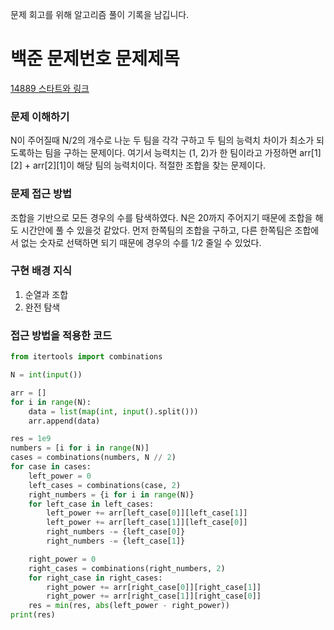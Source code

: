문제 회고를 위해 알고리즘 풀이 기록을 남깁니다.

# 백준 문제번호 문제제목
[14889 스타트와 링크](https://www.acmicpc.net/problem/14889)

### 문제 이해하기
N이 주어질때 N/2의 개수로 나눈 두 팀을 각각 구하고
두 팀의 능력치 차이가 최소가 되도록하는 팀을 구하는 문제이다.
여기서 능력치는 (1, 2)가 한 팀이라고 가정하면 arr[1][2] + arr[2][1]이 해당 팀의 능력치이다.
적절한 조합을 찾는 문제이다. 

### 문제 접근 방법
조합을 기반으로 모든 경우의 수를 탐색하였다. N은 20까지 주어지기 때문에 조합을 해도 시간안에 풀 수 있을것
같았다. 먼저 한쪽팀의 조합을 구하고, 다른 한쪽팀은 조합에서 없는 숫자로 선택하면 되기 때문에 
경우의 수를 1/2 줄일 수 있었다.



### 구현 배경 지식
1. 순열과 조합
2. 완전 탐색



### 접근 방법을 적용한 코드
```python
from itertools import combinations

N = int(input())

arr = []
for i in range(N):
    data = list(map(int, input().split()))
    arr.append(data)

res = 1e9
numbers = [i for i in range(N)]
cases = combinations(numbers, N // 2)
for case in cases:
    left_power = 0
    left_cases = combinations(case, 2)
    right_numbers = {i for i in range(N)}
    for left_case in left_cases:
        left_power += arr[left_case[0]][left_case[1]]
        left_power += arr[left_case[1]][left_case[0]]
        right_numbers -= {left_case[0]}
        right_numbers -= {left_case[1]}

    right_power = 0
    right_cases = combinations(right_numbers, 2)
    for right_case in right_cases:
        right_power += arr[right_case[0]][right_case[1]]
        right_power += arr[right_case[1]][right_case[0]]
    res = min(res, abs(left_power - right_power))
print(res)

```

